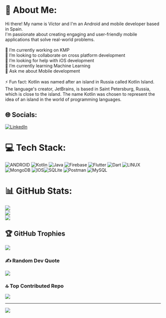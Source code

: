 # 💫 About Me:
Hi there! My name is Víctor and I'm an Android and mobile developer based in Spain. <br>I'm passionate about creating engaging and user-friendly mobile <br>applications that solve real-world problems.<br><br>🔭 I’m currently working on KMP <br>👯 I’m looking to collaborate on cross platform development<br>🤝 I’m looking for help with iOS development<br>🌱 I’m currently learning Machine Learning <br>💬 Ask me about Mobile development<br><br>⚡ Fun fact: Kotlin was named after an island in Russia called Kotlin Island.<br> The language's creator, JetBrains, is based in Saint Petersburg, Russia, <br>which is close to the island. The name Kotlin was chosen to represent the<br> idea of an island in the world of programming languages.

## 🌐 Socials:
[![LinkedIn](https://img.shields.io/badge/LinkedIn-%230077B5.svg?logo=linkedin&logoColor=white)](https://linkedin.com/in/víctor-cioffi-2894aa223/)

# 💻 Tech Stack:
![ANDROID](https://img.shields.io/badge/android-%2320232a.svg?style=for-the-badge&logo=android&logoColor=%a4c639) ![Kotlin](https://img.shields.io/badge/kotlin-%230095D5.svg?style=for-the-badge&logo=kotlin&logoColor=white) ![Java](https://img.shields.io/badge/java-%23ED8B00.svg?style=for-the-badge&logo=java&logoColor=white) ![Firebase](https://img.shields.io/badge/firebase-%23039BE5.svg?style=for-the-badge&logo=firebase) ![Flutter](https://img.shields.io/badge/Flutter-%2302569B.svg?style=for-the-badge&logo=Flutter&logoColor=white) ![Dart](https://img.shields.io/badge/dart-%230175C2.svg?style=for-the-badge&logo=dart&logoColor=white)  ![LINUX](https://img.shields.io/badge/Linux-FCC624?style=for-the-badge&logo=linux&logoColor=black) ![MongoDB](https://img.shields.io/badge/MongoDB-%234ea94b.svg?style=for-the-badge&logo=mongodb&logoColor=white) ![IOS](https://img.shields.io/badge/IOS-%2320232a.svg?style=for-the-badge&logo=apple&logoColor=white)![SQLite](https://img.shields.io/badge/sqlite-%2307405e.svg?style=for-the-badge&logo=sqlite&logoColor=white) ![Postman](https://img.shields.io/badge/Postman-FF6C37?style=for-the-badge&logo=postman&logoColor=white) ![MySQL](https://img.shields.io/badge/mysql-%2300f.svg?style=for-the-badge&logo=mysql&logoColor=white)
# 📊 GitHub Stats:
![](https://github-readme-stats.vercel.app/api?username=vciioffi&theme=dark&hide_border=false&include_all_commits=true&count_private=false)<br/>
![](https://github-readme-streak-stats.herokuapp.com/?user=vciioffi&theme=dark&hide_border=false)<br/>
![](https://github-readme-stats.vercel.app/api/top-langs/?username=vciioffi&theme=dark&hide_border=false&include_all_commits=true&count_private=false&layout=compact)

## 🏆 GitHub Trophies
![](https://github-profile-trophy.vercel.app/?username=vciioffi&theme=radical&no-frame=true&no-bg=false&margin-w=4)

### ✍️ Random Dev Quote
![](https://quotes-github-readme.vercel.app/api?type=horizontal&theme=radical)

### 🔝 Top Contributed Repo
![](https://github-contributor-stats.vercel.app/api?username=vciioffi&limit=5&theme=dark&combine_all_yearly_contributions=true)

---
[![](https://visitcount.itsvg.in/api?id=vciioffi&icon=0&color=0)](https://visitcount.itsvg.in)

<!-- Proudly created with GPRM ( https://gprm.itsvg.in ) -->

